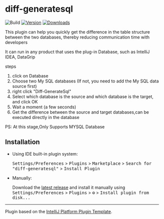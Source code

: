 # diff-generatesql

![Build](https://github.com/haoqi123/data-diff-plugin-kt/workflows/Build/badge.svg)
[![Version](https://img.shields.io/jetbrains/plugin/v/17961-diff-generatesql.svg)](https://plugins.jetbrains.com/plugin/PLUGIN_ID)
[![Downloads](https://img.shields.io/jetbrains/plugin/d/17961-diff-generatesql.svg)](https://plugins.jetbrains.com/plugin/PLUGIN_ID)

<!-- Plugin description -->

This plugin can help you quickly get the difference in the table structure between the two databases,
thereby reducing communication time with developers

It can run in any product that uses the plug-in Database, such as IntelliJ IDEA, DataGrip

steps
1. click on Database
2. Choose two My SQL databases (If not, you need to add the My SQL data source first)
3. right click "Diff-GenerateSql"
4. Select which database is the source and which database is the target, and click OK
5. Wait a moment (a few seconds)
6. Get the difference between the source and target databases,can be executed directly in the database

PS: At this stage,Only Supports MYSQL Database

<!-- Plugin description end -->

## Installation

- Using IDE built-in plugin system:
  
  <kbd>Settings/Preferences</kbd> > <kbd>Plugins</kbd> > <kbd>Marketplace</kbd> > <kbd>Search for "diff-generatesql"</kbd> >
  <kbd>Install Plugin</kbd>
  
- Manually:

  Download the [latest release](https://github.com/haoqi123/data-diff-plugin-kt/releases/latest) and install it manually using
  <kbd>Settings/Preferences</kbd> > <kbd>Plugins</kbd> > <kbd>⚙️</kbd> > <kbd>Install plugin from disk...</kbd>


---
Plugin based on the [IntelliJ Platform Plugin Template][template].

[template]: https://github.com/JetBrains/intellij-platform-plugin-template
